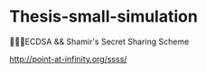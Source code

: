 # Thesis-small-simulation
🔑🔑🔑ECDSA &amp;&amp; Shamir's Secret Sharing Scheme

http://point-at-infinity.org/ssss/
